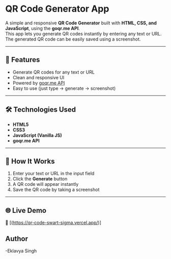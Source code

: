 # QR Code Generator App  

A simple and responsive **QR Code Generator** built with **HTML, CSS, and JavaScript**, using the **goqr.me API**.  
This app lets you generate QR codes instantly by entering any text or URL. The generated QR code can be easily saved using a screenshot.  

---

## 🚀 Features  
- Generate QR codes for any text or URL  
- Clean and responsive UI  
- Powered by [goqr.me API](https://goqr.me/api/)  
- Easy to use (just type → generate → screenshot)  

---

## 🛠️ Technologies Used  
- **HTML5**  
- **CSS3**  
- **JavaScript (Vanilla JS)**  
- **goqr.me API**  

---

## 📸 How It Works  
1. Enter your text or URL in the input field  
2. Click the **Generate** button  
3. A QR code will appear instantly  
4. Save the QR code by taking a screenshot  

---

## 🌐 Live Demo  
🔗 [(https://qr-code-swart-sigma.vercel.app/)]  

## Author
-Eklavya Singh
